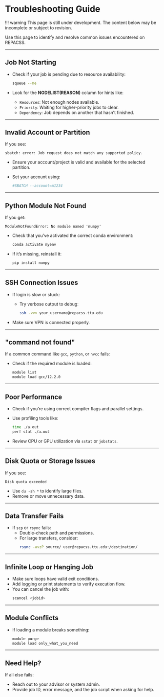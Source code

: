 # Troubleshooting Guide

!!! warning
    This page is still under development. The content below may be incomplete or subject to revision.

Use this page to identify and resolve common issues encountered on REPACSS.

---

## Job Not Starting

- Check if your job is pending due to resource availability:
  
  ```bash
  squeue --me
  ```

- Look for the **NODELIST(REASON)** column for hints like:
  - `Resources`: Not enough nodes available.
  - `Priority`: Waiting for higher-priority jobs to clear.
  - `Dependency`: Job depends on another that hasn’t finished.

---

## Invalid Account or Partition

If you see:
```
sbatch: error: Job request does not match any supported policy.
```

- Ensure your account/project is valid and available for the selected partition.
- Set your account using:

  ```bash
  #SBATCH --account=m1234
  ```

---

## Python Module Not Found

If you get:
```
ModuleNotFoundError: No module named 'numpy'
```

- Check that you’ve activated the correct conda environment:
  ```bash
  conda activate myenv
  ```

- If it’s missing, reinstall it:
  ```bash
  pip install numpy
  ```

---

## SSH Connection Issues

- If login is slow or stuck:
  - Try verbose output to debug:
    ```bash
    ssh -vvv your_username@repacss.ttu.edu
    ```

- Make sure VPN is connected properly.

---

## "command not found"

If a common command like `gcc`, `python`, or `nvcc` fails:
- Check if the required module is loaded:
  ```bash
  module list
  module load gcc/12.2.0
  ```

---

## Poor Performance

- Check if you’re using correct compiler flags and parallel settings.
- Use profiling tools like:
  ```bash
  time ./a.out
  perf stat ./a.out
  ```

- Review CPU or GPU utilization via `sstat` or `jobstats`.

---

## Disk Quota or Storage Issues

If you see:
```
Disk quota exceeded
```

- Use `du -sh *` to identify large files.
- Remove or move unnecessary data.

---

## Data Transfer Fails

- If `scp` or `rsync` fails:
  - Double-check path and permissions.
  - For large transfers, consider:
    ```bash
    rsync -avzP source/ user@repacss.ttu.edu:/destination/
    ```

---

## Infinite Loop or Hanging Job

- Make sure loops have valid exit conditions.
- Add logging or print statements to verify execution flow.
- You can cancel the job with:
  ```bash
  scancel <jobid>
  ```

---

## Module Conflicts

- If loading a module breaks something:
  ```bash
  module purge
  module load only_what_you_need
  ```

---

## Need Help?

If all else fails:

- Reach out to your advisor or system admin.
- Provide job ID, error message, and the job script when asking for help.
```
